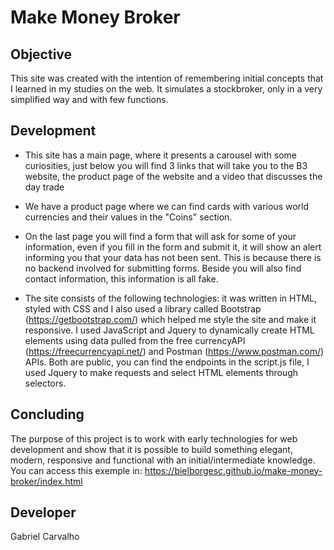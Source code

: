 # Make Money Broker


## Objective

This site was created with the intention of remembering initial concepts that I learned in my studies on the web. It simulates a stockbroker, only in a very simplified way and with few functions.

## Development

 * This site has a main page, where it presents a carousel with some curiosities, just below you will find 3 links that will take you to the B3 website, the product page of the website and a video that discusses the day trade

 * We have a product page where we can find cards with various world currencies and their values in the "Coins" section.

 * On the last page you will find a form that will ask for some of your information, even if you fill in the form and submit it, it will show an alert informing you that your data has not been sent. This is because there is no backend involved for submitting forms. Beside you will also find contact information, this information is all fake.

 * The site consists of the following technologies: it was written in HTML, styled with CSS and I also used a library called Bootstrap (https://getbootstrap.com/) which helped me style the site and make it responsive. I used JavaScript and Jquery to dynamically create HTML elements using data pulled from the free currencyAPI (https://freecurrencyapi.net/) and Postman (https://www.postman.com/) APIs. Both are public, you can find the endpoints in the script.js file, I used Jquery to make requests and select HTML elements through selectors.

## Concluding
  The purpose of this project is to work with early technologies for web development and show that it is possible to build something elegant, modern, responsive and functional with an initial/intermediate knowledge.
  You can access this exemple in: https://bielborgesc.github.io/make-money-broker/index.html
## Developer

Gabriel Carvalho

